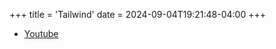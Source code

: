 +++
title = 'Tailwind'
date = 2024-09-04T19:21:48-04:00
+++

- [Youtube](https://www.youtube.com/watch?v=21HuwjmuS7A&list=PL7CcGwsqRpSM3w9BT_21tUU8JN2SnyckR)
